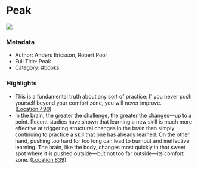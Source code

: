 # Peak

![](https://images-na.ssl-images-amazon.com/images/I/41ylBBBhYjL._SL200_.jpg)

### Metadata

- Author: Anders Ericsson, Robert Pool
- Full Title: Peak
- Category: #books

### Highlights

- This is a fundamental truth about any sort of practice: If you never push yourself beyond your comfort zone, you will never improve. ([Location 490](https://readwise.io/to_kindle?action=open&asin=B011H56MKS&location=490))
- In the brain, the greater the challenge, the greater the changes—up to a point. Recent studies have shown that learning a new skill is much more effective at triggering structural changes in the brain than simply continuing to practice a skill that one has already learned. On the other hand, pushing too hard for too long can lead to burnout and ineffective learning. The brain, like the body, changes most quickly in that sweet spot where it is pushed outside—but not too far outside—its comfort zone. ([Location 839](https://readwise.io/to_kindle?action=open&asin=B011H56MKS&location=839))
